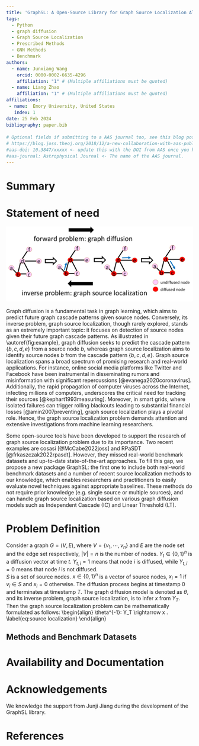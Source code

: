 ```yaml
---
title: 'GraphSL: A Open-Source Library for Graph Source Localization Algorithms and Benchmark Datasets'
tags:
  - Python
  - graph diffusion
  - Graph Source Localization
  - Prescribed Methods
  - GNN Methods
  - Benchmark
authors:
  - name: Junxiang Wang
    orcid: 0000-0002-6635-4296
    affiliation: "1" # (Multiple affiliations must be quoted)
  - name: Liang Zhao
    affiliation: "1" # (Multiple affiliations must be quoted)
affiliations:
 - name:  Emory University, United States
   index: 1
date: 25 Feb 2024
bibliography: paper.bib

# Optional fields if submitting to a AAS journal too, see this blog post:
# https://blog.joss.theoj.org/2018/12/a-new-collaboration-with-aas-publishing
#aas-doi: 10.3847/xxxxx <- update this with the DOI from AAS once you know it.
#aas-journal: Astrophysical Journal <- The name of the AAS journal.
---
```


# Summary


# Statement of need

![An example of graph source localization.\label{fig:example}](SL_example.png)

Graph diffusion is a fundamental task in graph learning, which aims to predict future graph cascade patterns given source nodes. Conversely, its inverse problem, 
graph source localization, though rarely explored, stands as an extremely important topic: it focuses on detection of source nodes given their future graph cascade 
patterns. As illustrated in \autoref{fig:example}, graph diffusion seeks to predict the cascade pattern $\{b,c,d,e\}$ from a source node $b$, whereas graph source 
localization aims to identify source nodes $b$ from the cascade pattern $\{b,c,d,e\}$. Graph source localization spans a broad spectrum
of promising research and real-world applications. For instance, online social media platforms like Twitter and Facebook have been instrumental in disseminating rumors
and misinformation with significant repercussions [@evanega2020coronavirus]. Additionally, the rapid propagation of computer viruses across the Internet, infecting 
millions of computers, underscores the critical need for tracking their sources [@kephart1993measuring]. Moreover, in smart grids, where isolated failures can trigger 
rolling blackouts leading to substantial financial losses [@amin2007preventing], graph source localization plays a pivotal role. Hence, the graph source localization 
problem demands attention and extensive investigations from machine learning researchers.

Some open-source tools have been developed to support the research of graph source localization problem due to its importance. Two recent examples are cosasi [@McCabe2022joss] 
and RPaSDT [@frkaszczak2022rpasdt]. 
However, they missed real-world benchmark datasets and up-to-date state-of-the-art approaches. To fill this gap, we propose a new package GraphSL: 
the first one to include  both real-world benchmark datasets and a number of recent source localization methods to our knowledge,
which enables researchers and practitioners to easily evaluate novel techniques against appropriate baselines. These methods do not require prior knowledge 
(e.g. single source or multiple sources), and can handle graph source localization based on various graph diffusion models such as 
Independent Cascade (IC) and Linear Threshold (LT). 

# Problem Definition
Consider a graph $G=(V,E)$, where $V=\{v_1,\cdots,v_n\}$ and $E$ are the node set and the edge set respectively, $\vert V\vert=n$ is the number of nodes. 
$Y_t\in \{0,1\}^{n}$ is a diffusion vector at time $t$. $Y_{t,i}=1$ means that node $i$ is diffused, while $Y_{t,i}=0$ means that node $i$ is not diffused.   
$S$ is a set of source nodes. $x\in \{0,1\}^n$ is a vector of source nodes, $x_i=1$ if $v_i\in S$ and $x_i=0$ otherwise. 
The diffusion process begins at timestamp 0 and terminates at timestamp $T$. The graph diffusion model is denoted as $\theta$, and its inverse problem, 
graph source localization, is to infer $x$ from $Y_{T}$. Then the graph source localization problem can be mathematically formulated as follows:
\begin{align}
    \theta^{-1}: Y_T \rightarrow x . \label{eq:source localization}
\end{align}

## Methods and Benchmark Datasets


# Availability and Documentation



# Acknowledgements

We knowledge the support from Junji Jiang during the development of the GraphSL library.

# References
